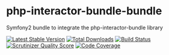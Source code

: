 php-interactor-bundle-bundle
=====================

Symfony2 bundle to integrate the php-interactor-bundle library

[![Latest Stable Version](https://poser.pugx.org/php-interactor-bundle/php-interactor-bundle/v/stable.png)](https://packagist.org/packages/php-interactor-bundle/php-interactor-bundle)
[![Total Downloads](https://poser.pugx.org/php-interactor-bundle/php-interactor-bundle/downloads.png)](https://packagist.org/packages/php-interactor-bundle/php-interactor-bundle)
[![Build Status](https://travis-ci.org/mbadolato/php-interactor-bundle.png?branch=master)](https://travis-ci.org/mbadolato/php-interactor-bundle)
[![Scrutinizer Quality Score](https://scrutinizer-ci.com/g/mbadolato/php-interactor-bundle/badges/quality-score.png?s=cd85d717a1f86c84d724ccfd90668505a8c2adc9)](https://scrutinizer-ci.com/g/mbadolato/php-interactor-bundle/)
[![Code Coverage](https://scrutinizer-ci.com/g/mbadolato/php-interactor-bundle/badges/coverage.png?s=beb60bc7cd49bc31270d6db81c74cd2afc7d8284)](https://scrutinizer-ci.com/g/mbadolato/php-interactor-bundle/)
